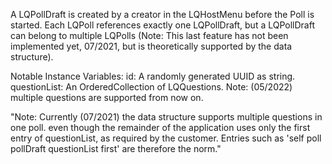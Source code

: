 A LQPollDraft is created by a creator in the LQHostMenu before the Poll is started.
Each LQPoll references exactly one LQPollDraft, but a LQPollDraft can belong to multiple LQPolls (Note: This last feature has not been implemented yet, 07/2021, but is theoretically supported by the data structure).

Notable Instance Variables:
id: A randomly generated UUID as string.
questionList: An OrderedCollection of LQQuestions. Note: (05/2022) multiple questions are supported from now on.

"Note: Currently (07/2021) the data structure supports multiple questions in one poll. even though the remainder of the application uses only the first entry of questionList, as required by the customer. Entries such as 'self poll pollDraft questionList first' are therefore the norm."